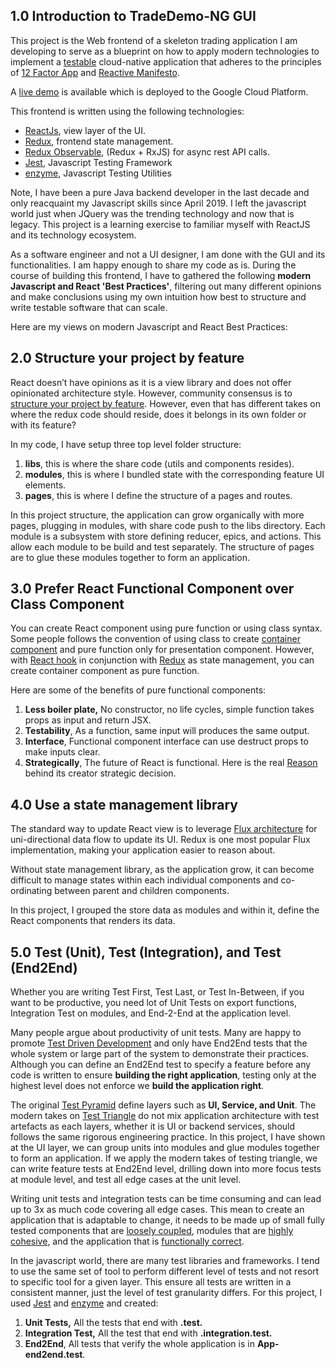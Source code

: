 <h2>1.0 Introduction to TradeDemo-NG GUI</h2>

This project is the Web frontend of a skeleton trading application I am developing to serve as a blueprint on how to apply modern technologies to implement a <a href="https://dzone.com/articles/the-battle-of-the-testing-triangle">testable</a> cloud-native application that adheres to the principles of <a href="https://12factor.net/">12 Factor App</a> and <a href="https://www.reactivemanifesto.org/">Reactive Manifesto</a>.

A <a href="http://tradedemo-ng.appspot.com" alt="tradedemo-ng">live demo</a> is available which is deployed to the Google Cloud Platform.

This frontend is written using the following technologies:
<ul>
  <li><a href="https://reactjs.org" alt="reactjs">ReactJs</a>, view layer of the UI.</li>
  <li><a href="https://redux.js.org" alt="redux">Redux</a>, frontend state management.</li>
  <li><a href="https://redux-observable.js.org/" alt="redux">Redux Observable</a>, (Redux + RxJS) for async rest API calls.</li>
  <li><a href="https://jestjs.io/" alt="redux">Jest</a>, Javascript Testing Framework</li>
  <li><a href="https://airbnb.io/enzyme/" alt="enzyme">enzyme</a>, Javascript Testing Utilities</li>
</ul>

Note, I have been a pure Java backend developer in the last decade and only reacquaint my Javascript skills since April 2019. I left the javascript world just when JQuery was the trending technology and now that is legacy. This project is a learning exercise to familiar myself with ReactJS and its technology ecosystem.

As a software engineer and not a UI designer, I am done with the GUI and its functionalities. I am happy enough to share my code as is. During the course of building this frontend, I have to gathered the following <b>modern Javascript and React 'Best Practices'</b>, filtering out many different opinions and make conclusions using my own intuition how best to structure and write testable software that can scale.

Here are my views on modern Javascript and React Best Practices:

<h2>2.0 Structure your project by feature</h2>
<p>
React doesn’t have opinions as it is a view library and does not offer opinionated architecture style.
However, community consensus is to <a href="https://reactjs.org/docs/faq-structure.html">structure your project by feature</a>. However, even that has different takes on where the redux code should reside, does it belongs in its own folder or with its feature?
<p>

<p>
In my code, I have setup three top level folder structure:

<ol>
  <li><b>libs</b>, this is where the share code (utils and components resides).</li>
  <li><b>modules</b>, this is where I bundled state with the corresponding feature UI elements.</li>
  <li><b>pages</b>, this is where I define the structure of a pages and routes.</li>
</ol>
</p>

In this project structure, the application can grow organically with more pages, plugging in modules, with share code push to the libs directory. Each module is a subsystem with store defining reducer, epics, and actions. This allow each module to be build and test separately. The structure of pages are to glue these modules together to form an application.

<h2>3.0 Prefer React Functional Component over Class Component </h2>
<p>
You can create React component using pure function or using class syntax. Some people follows the convention of using class to create <a href="https://medium.com/@learnreact/container-components-c0e67432e005">container component</a> and pure function only for presentation component. However, with <a href="https://reactjs.org/docs/hooks-effect.html">React hook</a> in conjunction with <a href="https://redux.js.org" alt="redux">Redux</a> as state management, you can create container component as pure function.
</p>
<p>Here are some of the benefits of pure functional components:
<ol>
  <li><b>Less boiler plate,</b> No constructor, no life cycles, simple function takes props as input and return JSX.</li>
  <li><b>Testability</b>, As a function, same input will produces the same output.</li>
  <li><b>Interface</b>, Functional component interface can use destruct props to make inputs clear.</li>
  <li><b>Strategically</b>, The future of React is functional. Here is the real <a href="https://reasonml.github.io/docs/en/what-and-why">Reason</a> behind its creator strategic decision.
</ol>
</p>

<h2>4.0 Use a state management library</h2>
<p>
The standard way to update React view is to leverage <a href="https://facebook.github.io/flux/docs/in-depth-overview">Flux architecture</a> for uni-directional data flow to update its UI. Redux is one most popular Flux implementation, making your application easier to reason about.
</p>
<p>
Without state management library, as the application grow, it can become difficult to manage states within each individual components and co-ordinating between parent and children components.
</p>
<p>
In this project, I grouped the store data as modules and within it, define the React components that renders its data.
</p>

<h2>5.0 Test (Unit), Test (Integration), and Test (End2End)</h2>
<p>
Whether you are writing Test First, Test Last, or Test In-Between, if you want to be productive, you need lot of Unit Tests on export functions, Integration Test on modules, and End-2-End at the application level.
</p>
<p>
Many people argue about productivity of unit tests. Many are happy to promote <a href="https://en.wikipedia.org/wiki/Test-driven_development">Test Driven Development</a> and only have End2End tests that the whole system or large part of the system to demonstrate their practices. Although you can define an End2End test to specify a feature before any code is written to ensure <b>building the right application</b>, testing only at the highest level does not enforce we <b>build the application right</b>.
</p>
<p>
The original <a href="https://martinfowler.com/bliki/TestPyramid.html">Test Pyramid</a> define layers such as <b>UI, Service, and Unit</b>. The modern takes on <a href="https://dzone.com/articles/the-battle-of-the-testing-triangle">Test Triangle</a> do not mix application architecture with test artefacts as each layers, whether it is UI or backend services, should follows the same rigorous engineering practice. In this project, I have shown at the UI layer, we can group units into modules and glue modules together to form an application. If we apply the modern takes of testing triangle, we can write feature tests at End2End level, drilling down into more focus tests at module level, and test all edge cases at the unit level.
</p>
<p>
Writing unit tests and integration tests can be time consuming and can lead up to 3x as much code covering all edge cases. This mean to create an application that is adaptable to change, it needs to be made up of small fully tested components that are <a href="https://en.wikipedia.org/wiki/Loose_coupling">loosely coupled</a>, modules that are <a href="https://en.wikipedia.org/wiki/Cohesion_(computer_science)">highly cohesive</a>, and the application that is <a href="https://www.tutorialspoint.com/software_testing_dictionary/correctness.htm">functionally correct</a>.
</p>
<p>
In the javascript world, there are many test libraries and frameworks. I tend to use the same set of tool to perform different level of tests and not resort to specific tool for a given layer. This ensure all tests are written in a consistent manner, just the level of test granularity differs. For this project, I used <a href="https://jestjs.io/" alt="redux">Jest</a> and <a href="https://airbnb.io/enzyme/" alt="enzyme">enzyme</a> and created:

<ol>
  <li><b>Unit Tests,</b> All the tests that end with <b>.test.</b></li>
  <li><b>Integration Test,</b> All the test that end with <b>.integration.test.</b></li>
  <li><b>End2End</b>, All tests that verify the whole application is in <b>App-end2end.test</b>.</li>
</ol>
</p>

